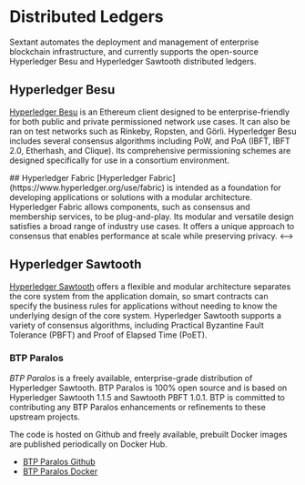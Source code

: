 # Distributed Ledgers

Sextant automates the deployment and management of enterprise blockchain
infrastructure, and currently supports the open-source Hyperledger Besu and
Hyperledger Sawtooth distributed ledgers.

## Hyperledger Besu

[Hyperledger Besu](https://www.hyperledger.org/use/besu) is an Ethereum client
designed to be enterprise-friendly for both public and private permissioned
network use cases. It can also be ran on test networks such as Rinkeby, Ropsten,
and Görli. Hyperledger Besu includes several consensus algorithms including PoW,
and PoA (IBFT, IBFT 2.0, Etherhash, and Clique). Its comprehensive permissioning
schemes are designed specifically for use in a consortium environment.

<!-->
## Hyperledger Fabric

[Hyperledger Fabric](https://www.hyperledger.org/use/fabric) is intended as a
foundation for developing applications or solutions with a modular architecture.
Hyperledger Fabric allows components, such as consensus and membership services,
to be plug-and-play. Its modular and versatile design satisfies a broad range of
industry use cases. It offers a unique approach to consensus that enables
performance at scale while preserving privacy.

<-->
## Hyperledger Sawtooth

[Hyperledger Sawtooth](https://www.hyperledger.org/use/sawtooth) offers a
flexible and modular architecture separates the core system from the application
domain, so smart contracts can specify the business rules for applications
without needing to know the underlying design of the core system. Hyperledger
Sawtooth supports a variety of consensus algorithms, including Practical
Byzantine Fault Tolerance (PBFT) and Proof of Elapsed Time (PoET).

### BTP Paralos

_BTP Paralos_ is a freely available, enterprise-grade distribution of
Hyperledger Sawtooth. BTP Paralos is 100% open source and is based on
Hyperledger Sawtooth 1.1.5 and Sawtooth PBFT 1.0.1. BTP is committed to
contributing any BTP Paralos enhancements or refinements to these upstream
projects.

The code is hosted on Github and freely available, prebuilt Docker images are
published periodically on Docker Hub.

* [BTP Paralos Github](https://github.com/blockchaintp)
* [BTP Paralos Docker](https://hub.docker.com/orgs/blockchaintp)

